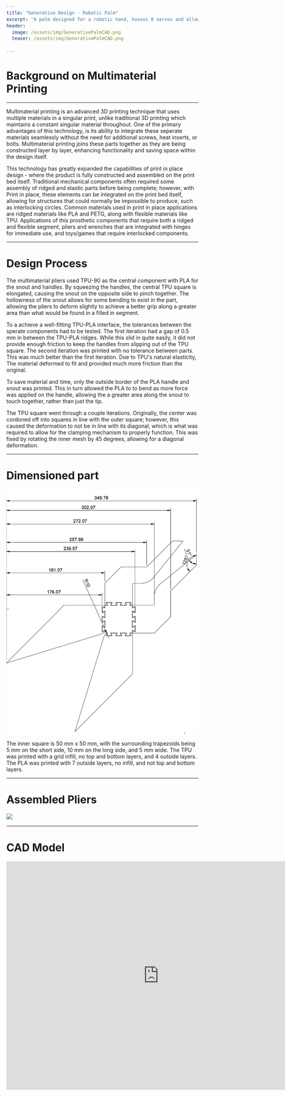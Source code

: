 ```yaml
---
title: "Generative Design - Robotic Palm"
excerpt: "A palm designed for a robotic hand, houses 8 servos and allows for further thumb design."
header:
  image: /assets/img/GenerativePalmCAD.png
  teaser: /assets/img/GenerativePalmCAD.png

---
```


# Background on Multimaterial Printing

---
Multimaterial printing is an advanced 3D printing technique that uses multiple materials in a singular print, unlike traditional 3D printing which maintains a constant singular material throughout. One of the primary advantages of this technology, is its ability to integrate these seperate materials seamlessly without the need for additional screws, heat inserts, or bolts. Multimaterial printing joins these parts together as they are being constructed layer by layer, enhancing functionality and saving space within the design itself.

This technology has greatly expanded the capabilities of print in place design - where the product is fully constructed and assembled on the print bed itself. Traditional mechanical components often required some assembly of ridged and elastic parts before being complete; however, with Print in place, these elements can be integrated on the print bed itself, allowing for structures that could normally be impossible to produce, such as interlocking circles. Common materials used in print in place applications are ridged materials like PLA and PETG, along with flexible materials like TPU. Applications of this prosthetic components that require both a ridged and flexible segment, pliers and wrenches that are integrated with hinges for immediate use, and toys/games that require interlocked components.

---
# Design Process

The multimaterial pliers used TPU-90 as the central component with PLA for the snout and handles. By squeezing the handles, the central TPU square is elongated, causing the snout on the opposite side to pinch together. The hollowness of the snout allows for some bending to exist in the part, allowing the pliers to deform slightly to achieve a better grip along a greater area than what would be found in a filled in segment.

To a achieve a well-fitting TPU-PLA interface, the tolerances between the sperate components had to be tested. The first iteration had a gap of 0.5 mm in between the TPU-PLA ridges. While this slid in quite easily, it did not provide enough friction to keep the handles from slipping out of the TPU square. The second iteration was printed with no tolerance between parts. This was much better than the first iteration. Due to TPU's natural elasticity, The material deformed to fit and provided much more friction than the original.

To save material and time, only the outside border of the PLA handle and snout was printed. This in turn allowed the PLA to to bend as more force was applied on the handle, allowing the a greater area along the snout to touch together, rather than just the tip.

The TPU square went through a couple iterations. Originally, the center was cordoned off into squares in line with the outer square; however, this caused the deformation to not be in line with its diagonal, which is what was required to allow for the clamping mechanism to properly function. This was fixed by rotating the inner mesh by 45 degrees, allowing for a diagonal deformation.

---
# Dimensioned part

<img src="/assets/img/MultimaterialDrawing.png" >

The inner square is 50 mm x 50 mm, with the surrounding trapezoids being 5 mm on the short side, 10 mm on the long side, and 5 mm wide. The TPU was printed with a grid infill, no top and bottom layers, and 4 outside layers. The PLA was printed with 7 outside layers, no infill, and not top and bottom layers.

---
# Assembled Pliers

<img src="/assets/img/MultiMaterialGIF.gif" >

---

# CAD Model
<iframe src="https://myhub.autodesk360.com/ue2df0af5/shares/public/SH35dfcQT936092f0e437224cd558fdcdc2f?mode=embed" width="800" height="600" allowfullscreen="true" webkitallowfullscreen="true" mozallowfullscreen="true"  frameborder="0"></iframe>
